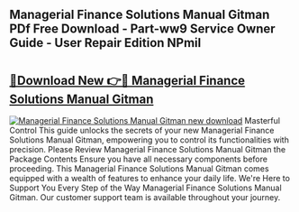## Managerial Finance Solutions Manual Gitman PDf Free Download - Part-ww9 Service Owner Guide - User Repair Edition NPmil

# <h2><a href="http://bc48399.oget.top/?id=Managerial+Finance+Solutions+Manual+Gitman">🔗Download New 👉🔴 Managerial Finance Solutions Manual Gitman</a></h2>

[![Managerial Finance Solutions Manual Gitman new download](https://i.imgur.com/5g1atiW.png)](http://bc48399.oget.top/?id=Managerial+Finance+Solutions+Manual+Gitman)
Masterful Control This guide unlocks the secrets of your new Managerial Finance Solutions Manual Gitman, empowering you to control its functionalities with precision. Please Review Managerial Finance Solutions Manual Gitman the Package Contents Ensure you have all necessary components before proceeding. This Managerial Finance Solutions Manual Gitman comes equipped with a wealth of features to enhance your daily life. We're Here to Support You Every Step of the Way Managerial Finance Solutions Manual Gitman. Our customer support team is available throughout your journey.
